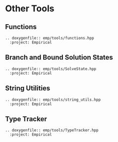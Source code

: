 # Other Tools

## Functions

```{eval-rst}
.. doxygenfile:: emp/tools/functions.hpp
  :project: Empirical
```

## Branch and Bound Solution States

```{eval-rst}
.. doxygenfile:: emp/tools/SolveState.hpp
  :project: Empirical
```

## String Utilities

```{eval-rst}
.. doxygenfile:: emp/tools/string_utils.hpp
  :project: Empirical
```

## Type Tracker

```{eval-rst}
.. doxygenfile:: emp/tools/TypeTracker.hpp
  :project: Empirical
```
